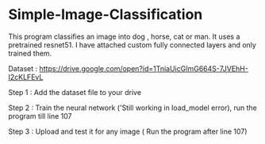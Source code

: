 # Simple-Image-Classification
This program classifies an image into dog , horse, cat or man. It uses a pretrained resnet51. I have attached custom fully connected layers and only trained them.

Dataset : https://drive.google.com/open?id=1TniaUicGImG664S-7JVEhH-I2cKLFEvL

Step 1 : Add the dataset file to your drive

Step 2 : Train the neural network ('Still working in load_model error), run the program till line 107

Step 3 : Upload and test it for any image ( Run the program after line 107)
